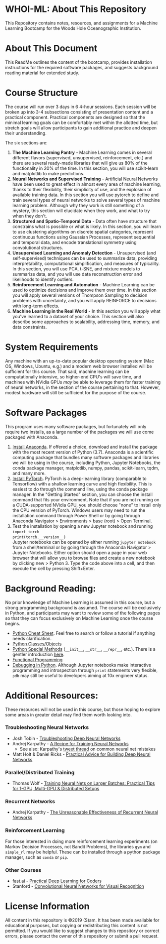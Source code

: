 # WHOI-ML: About This Repository
This Repository contains notes, resources, and assignments for a Machine Learning Bootcamp for the Woods Hole Oceanographic Institution.

# About This Document
This ReadMe outlines the content of the bootcamp, provides installation instructions for the required software packages, and suggests background reading material for extended study.

# Course Structure
The course will run over 3 days in 6 4-hour sessions. Each session will be broken up into 3-4 subsections consisting of presentation content and a practical component. Practical components are designed so that the minimal learning goals can be comfortably met within the allotted time, but stretch goals will allow participants to gain additional practice and deepen their understanding.

The six sections are:
1. **The Machine Learning Pantry** - Machine Learning comes in several different flavors (supervised, unsupervised, reinforcement, etc.) and there are several ready-made libraries that will give us 80% of the functionality in 20% of the time. In this section, you will use scikit-learn and matplotlib to make predictions.
2. **Neural Networks and Supervised Training** - Artificial Neural Networks have been used to great effect in almost every area of machine learning, thanks to their flexibility, their simplicity of use, and the explosion of available training data. In this section you will use pytorch to define and train several types of neural networks to solve several types of machine learning problem. Although why they work is still something of a mystery, this section will elucidate when they work, and what to try when they don't.
3. **Structured and Spatio-Temporal Data** - Data often have structure that constrains what is possible or what is likely. In this section, you will learn to use clustering algorithms on discrete spatial categories, represent continuous functions using Gaussian Processes, represent sequential and temporal data, and encode translational symmetry using convolutional structures.
4. **Unsupervised Learning and Anomaly Detection** - Unsupervised (and self-supervised) techniques can be used to summarize data, providing interpretability, computational simplification, and measures of typicality. In this section, you will use PCA, t-SNE, and mixture models to summarize data, and you will use data reconstruction error and likelihoods to identify outliers.
5. **Reinforcement Learning and Automation** - Machine Learning can be used to optimize decisions and improve them over time. In this section you will apply several versions of Thompson Sampling to decision problems with uncertainty, and you will apply REINFORCE to decisions with long-term effects.
6. **Machine Learning in the Real World** - In this section you will apply what you've learned to a dataset of your choice. This section will also describe some approaches to scalability, addressing time, memory, and data constraints.

# System Requirements
Any machine with an up-to-date popular desktop operating system (Mac OS, Windows, Ubuntu, e.g.) and a modern web browser installed will be sufficient for this course. That said, machine learning can be computationally intensive, so higher-end CPU's will save time, and machines with NVidia GPUs _may_ be able to leverage them for faster training of neural networks, in the section of the course pertaining to that. However, modest hardware will still be sufficient for the purpose of the course.

# Software Packages
This program uses many software packages, but fortunately will only require two installs, as a large number of the packages we will use come packaged with Anaconda.  
1. [Install Anaconda](https://www.anaconda.com/distribution/). If offered a choice, download and install the package with the most recent version of Python (3.7). Anaconda is a scientific computing package that bundles many software packages and libraries we will be using in the course, including Python, Jupyter Notebooks, the conda package manager, matplotlib, numpy, pandas, scikit-learn, tqdm, and many more.
2. [Install PyTorch](https://pytorch.org/). PyTorch is a deep-learning library (comparable to Tensorflow) with a shallow learning curve and high flexibility. This is easiest to do through the command line, using the conda package manager. In the "Getting Started" section, you can choose the install command that fits your environment. Note that if you are not running on a CUDA-supported NVidia GPU, you should choose "none" to install only the CPU version of PyTorch. Windows users may need to run the installation command through Power Shell or by going through Anaconda Navigator > Environments > base (root) > Open Terminal.
3. Test the installation by opening a new Jupyter notebook and running  
`import torch`  
`print(torch.__version__)`    
Jupyter notebooks can be opened by either running `jupyter notebook` from a shell/terminal or by going through the Anaconda Navigator > Jupyter Notebooks. Either option should open a page in your web browser that will allow you to browse files and create a new notebook by clicking new > Python 3. Type the code above into a cell, and then execute the cell by pressing Shift+Enter.

# Background Reading:
No prior knowledge of Machine Learning is assumed in this course, but a strong programming background is assumed. The course will be exclusively in Python, and participants may want to review some of the following pages so that they can focus exclusively on Machine Learning once the course begins.  
- [Python Cheat Sheet](https://perso.limsi.fr/pointal/_media/python:cours:mementopython3-english.pdf). Feel free to search or follow a tutorial if anything needs clarification.
- [Python Classes/Objects](https://www.w3schools.com/python/python_classes.asp)
- [Python Special Methods](https://micropyramid.com/blog/python-special-class-methods-or-magic-methods/) (`__init__`, `__str__`, `__repr__`, etc.). There is a gentler introduction [here](https://dbader.org/blog/python-dunder-methods).
- [Functional Programming](https://kite.com/blog/python/functional-programming/)
- [Debugging in Python](https://realpython.com/python-debugging-pdb/). Although Jupyter notebooks make interactive programming and introspection through `print` statements very flexible, `pdb` may still be useful to developers aiming at 10x engineer status.

# Additional Resources:
These resources will not be used in this course, but those hoping to explore some areas in greater detail may find them worth looking into.

### Troubleshooting Neural Networks
- Josh Tobin - [Troubleshooting Deep Neural Networks](http://josh-tobin.com/troubleshooting-deep-neural-networks.html)
- Andrej Karpathy - [A Recipe for Training Neural Networks](http://karpathy.github.io/2019/04/25/recipe/)
    - See also: Karpathy's [tweet thread](https://twitter.com/karpathy/status/1013244313327681536) on common neural net mistakes
- Matt Holt & Daniel Ricks - [Practical Advice for Building Deep Neural Networks](https://pcc.cs.byu.edu/2017/10/02/practical-advice-for-building-deep-neural-networks/)

### Parallel/Distributed Training
- Thomas Wolf - [Training Neural Nets on Larger Batches: Practical Tips for 1-GPU, Multi-GPU & Distributed Setups](https://medium.com/huggingface/training-larger-batches-practical-tips-on-1-gpu-multi-gpu-distributed-setups-ec88c3e51255)

### Recurrent Networks
- Andrej Karpathy - [The Unreasonable Effectiveness of Recurrent Neural Networks](http://karpathy.github.io/2015/05/21/rnn-effectiveness/)

### Reinforcement Learning
For those interested in doing more reinforcement learning experiments (on Markov Decision Processes, not Bandit Problems), the libraries `gym` and `simple_rl` may be helpful. These can be installed through a python package manager, such as `conda` or `pip`.

### Other Courses
- fast.ai - [Practical Deep Learning for Coders](https://course.fast.ai/index.html)
- Stanford - [Convolutional Neural Networks for Visual Recognition](http://cs231n.github.io/)

# License Information
All content in this repository is ©2019 (S)am. It has been made available for educational purposes, but copying or redistributing this content is not permitted. If you would like to suggest changes to this repository or correct errors, please contact the owner of this repository or submit a pull request.
